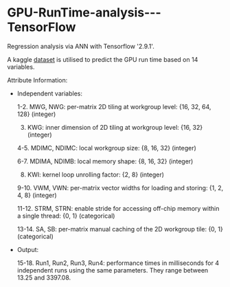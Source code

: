 # GPU-RunTime-analysis---TensorFlow
Regression analysis via ANN with Tensorflow '2.9.1'.

A kaggle [dataset](https://www.kaggle.com/code/miquel0/gpu-runtime-analysis) is utilised to predict the GPU run time based on 14 variables.

Attribute Information:
  - Independent variables:
  
    1-2. MWG, NWG: per-matrix 2D tiling at workgroup level: {16, 32, 64, 128} (integer)
    
    3. KWG: inner dimension of 2D tiling at workgroup level: {16, 32} (integer)
    
    4-5. MDIMC, NDIMC: local workgroup size: {8, 16, 32} (integer)
    
    6-7. MDIMA, NDIMB: local memory shape: {8, 16, 32} (integer)
    
    8. KWI: kernel loop unrolling factor: {2, 8} (integer)
    
    9-10. VWM, VWN: per-matrix vector widths for loading and storing: {1, 2, 4, 8} (integer)
    
    11-12. STRM, STRN: enable stride for accessing off-chip memory within a single thread: {0, 1} (categorical)
    
    13-14. SA, SB: per-matrix manual caching of the 2D workgroup tile: {0, 1} (categorical)

  - Output:
  
    15-18. Run1, Run2, Run3, Run4: performance times in milliseconds for 4 independent runs using the same parameters. They range between 13.25 and   3397.08.
 


